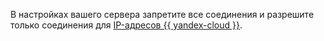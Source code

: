 В настройках вашего сервера запретите все соединения и разрешите только соединения для [IP-адресов {{ yandex-cloud }}](../../overview/concepts/public-ips.md).